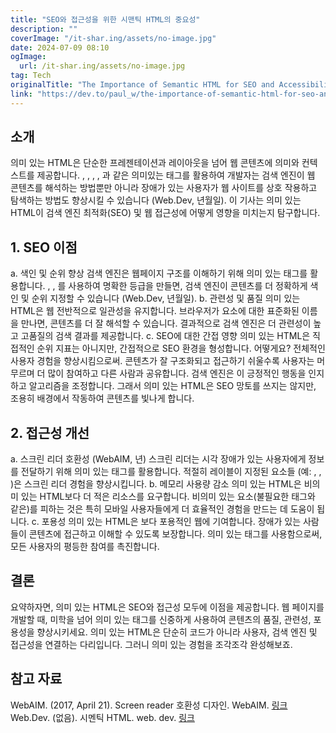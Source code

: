 ```yaml
---
title: "SEO와 접근성을 위한 시맨틱 HTML의 중요성"
description: ""
coverImage: "/it-shar.ing/assets/no-image.jpg"
date: 2024-07-09 08:10
ogImage:
  url: /it-shar.ing/assets/no-image.jpg
tag: Tech
originalTitle: "The Importance of Semantic HTML for SEO and Accessibility"
link: "https://dev.to/paul_w/the-importance-of-semantic-html-for-seo-and-accessibility-3kgj"
---
```


## 소개

의미 있는 HTML은 단순한 프레젠테이션과 레이아웃을 넘어 웹 콘텐츠에 의미와 컨텍스트를 제공합니다. , , , , 과 같은 의미있는 태그를 활용하여 개발자는 검색 엔진이 웹 콘텐츠를 해석하는 방법뿐만 아니라 장애가 있는 사용자가 웹 사이트를 상호 작용하고 탐색하는 방법도 향상시킬 수 있습니다 (Web.Dev, 년월일). 이 기사는 의미 있는 HTML이 검색 엔진 최적화(SEO) 및 웹 접근성에 어떻게 영향을 미치는지 탐구합니다.

## 1. SEO 이점

a. 색인 및 순위 향상
검색 엔진은 웹페이지 구조를 이해하기 위해 의미 있는 태그를 활용합니다. , , 를 사용하여 명확한 등급을 만들면, 검색 엔진이 콘텐츠를 더 정확하게 색인 및 순위 지정할 수 있습니다 (Web.Dev, 년월일).
b. 관련성 및 품질
의미 있는 HTML은 웹 전반적으로 일관성을 유지합니다. 브라우저가 요소에 대한 표준화된 이름을 만나면, 콘텐츠를 더 잘 해석할 수 있습니다. 결과적으로 검색 엔진은 더 관련성이 높고 고품질의 검색 결과를 제공합니다.
c. SEO에 대한 간접 영향
의미 있는 HTML은 직접적인 순위 지표는 아니지만, 간접적으로 SEO 환경을 형성합니다. 어떻게요? 전체적인 사용자 경험을 향상시킴으로써. 콘텐츠가 잘 구조화되고 접근하기 쉬울수록 사용자는 머무르며 더 많이 참여하고 다른 사람과 공유합니다. 검색 엔진은 이 긍정적인 행동을 인지하고 알고리즘을 조정합니다. 그래서 의미 있는 HTML은 SEO 망토를 쓰지는 않지만, 조용히 배경에서 작동하여 콘텐츠를 빛나게 합니다.

## 2. 접근성 개선

a. 스크린 리더 호환성 (WebAIM, 년)
스크린 리더는 시각 장애가 있는 사용자에게 정보를 전달하기 위해 의미 있는 태그를 활용합니다. 적절히 레이블이 지정된 요소들 (예: , , )은 스크린 리더 경험을 향상시킵니다.
b. 메모리 사용량 감소
의미 있는 HTML은 비의미 있는 HTML보다 더 적은 리소스를 요구합니다. 비의미 있는 요소(불필요한 태그와 같은)를 피하는 것은 특히 모바일 사용자들에게 더 효율적인 경험을 만드는 데 도움이 됩니다.
c. 포용성
의미 있는 HTML은 보다 포용적인 웹에 기여합니다. 장애가 있는 사람들이 콘텐츠에 접근하고 이해할 수 있도록 보장합니다. 의미 있는 태그를 사용함으로써, 모든 사용자의 평등한 참여를 촉진합니다.

## 결론

요약하자면, 의미 있는 HTML은 SEO와 접근성 모두에 이점을 제공합니다. 웹 페이지를 개발할 때, 미학을 넘어 의미 있는 태그를 신중하게 사용하여 콘텐츠의 품질, 관련성, 포용성을 향상시키세요. 의미 있는 HTML은 단순히 코드가 아니라 사용자, 검색 엔진 및 접근성을 연결하는 다리입니다. 그러니 의미 있는 경험을 조각조각 완성해보죠.

<div class="content-ad"></div>

## 참고 자료

WebAIM. (2017, April 21). Screen reader 호환성 디자인. WebAIM. [링크](https://webaim.org/techniques/screenreader/)
Web.Dev. (없음). 시멘틱 HTML. web. dev. [링크](https://web.dev/learn/html/semantic-html/)
